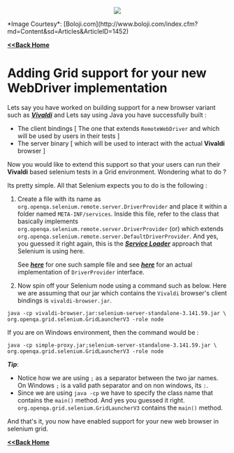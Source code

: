 <p align="center"> 
<img src='./images/banner.jpg'>
</p>
*Image Courtesy*: [Boloji.com](http://www.boloji.com/index.cfm?md=Content&sd=Articles&ArticleID=1452)

[**<<Back Home**](./README.md)

# Adding Grid support for your new WebDriver implementation <a name='serviceloader'></a>

Lets say you have worked on building support for a new browser variant such as [**_Vivaldi_**](https://en.wikipedia.org/wiki/Vivaldi_(web_browser)) and 
Lets say using Java you have successfully built :

* The client bindings [ The one that extends `RemoteWebDriver` and which will be used by users in their tests ]
* The server binary [ which will be used to interact with the actual **Vivaldi** browser ]

Now you would like to extend this support so that your users can run their **Vivaldi** based selenium tests in a Grid environment. Wondering what to do ?

Its pretty simple. 
All that Selenium expects you to do is the following :

1. Create a file with its name as  `org.openqa.selenium.remote.server.DriverProvider` and place it within a folder named `META-INF/services`. Inside this file, refer to the class that basically implements `org.openqa.selenium.remote.server.DriverProvider` (or) which extends `org.openqa.selenium.remote.server.DefaultDriverProvider`. And yes, you guessed it right again, this is the [**_Service Loader_**](https://docs.oracle.com/javase/8/docs/api/java/util/ServiceLoader.html) approach that Selenium is using here. 
    
    See [**_here_**](https://github.com/MachinePublishers/jBrowserDriver/blob/master/src/META-INF/services/org.openqa.selenium.remote.server.DriverProvider) for one such sample file and see [**_here_**](https://github.com/MachinePublishers/jBrowserDriver/blob/master/src/com/machinepublishers/jbrowserdriver/SeleniumProvider.java) for an actual implementation of `DriverProvider` interface.

2. Now spin off your Selenium node using a command such as below. Here we are assuming that our jar which contains the `Vivaldi` browser's client bindings is `vivaldi-browser.jar`.

```
java -cp vivaldi-browser.jar:selenium-server-standalone-3.141.59.jar \
org.openqa.grid.selenium.GridLauncherV3 -role node
```

If you are on Windows environment, then the command would be :

```
java -cp simple-proxy.jar;selenium-server-standalone-3.141.59.jar \
org.openqa.grid.selenium.GridLauncherV3 -role node
```

***Tip***: 

* Notice how we are using `;` as a separator between the two jar names. On Windows `;` is a valid path separator and on non windows, its `:`. 
* Since we are using `java -cp` we have to specify the class name that contains the `main()` method. And yes you guessed it right. `org.openqa.grid.selenium.GridLauncherV3` contains the `main()` method. 

And that's it, you now have enabled support for your new web browser in selenium grid.

[**<<Back Home**](./README.md)
